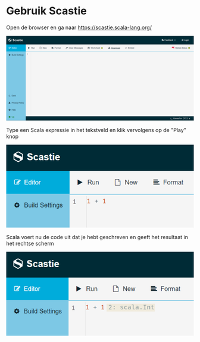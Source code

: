 Gebruik Scastie
===============

Open de browser en ga naar https://scastie.scala-lang.org/

![](img/Scastie%20-%20open.png)

Type een Scala expressie in het tekstveld en klik vervolgens op de "Play" knop

![](img/Scastie%20-%20Some%20expression.png)

Scala voert nu de code uit dat je hebt geschreven en geeft het resultaat in het rechtse scherm

![](img/Scastie%20-%20Evaluate%20expression.png)
